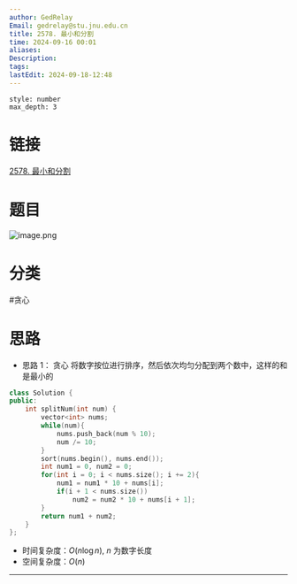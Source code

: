 ```yaml
---
author: GedRelay
Email: gedrelay@stu.jnu.edu.cn
title: 2578. 最小和分割
time: 2024-09-16 00:01
aliases: 
Description: 
tags: 
lastEdit: 2024-09-18-12:48
---
```


```toc
style: number
max_depth: 3
```

# 链接
[2578. 最小和分割](https://leetcode.cn/problems/split-with-minimum-sum/) 

# 题目
![image.png](https://ged-pic-bed.oss-cn-guangzhou.aliyuncs.com/img/202409160001230.png)


# 分类
#贪心 

# 思路
- 思路 1：
贪心
将数字按位进行排序，然后依次均匀分配到两个数中，这样的和是最小的


```cpp
class Solution {
public:
    int splitNum(int num) {
        vector<int> nums;
        while(num){
            nums.push_back(num % 10);
            num /= 10;
        }
        sort(nums.begin(), nums.end());
        int num1 = 0, num2 = 0;
        for(int i = 0; i < nums.size(); i += 2){
            num1 = num1 * 10 + nums[i];
            if(i + 1 < nums.size())
                num2 = num2 * 10 + nums[i + 1];
        }
        return num1 + num2;
    }
};
```


- 时间复杂度：${O\left( n\log n \right)  }$, ${n }$ 为数字长度
- 空间复杂度：${O\left( n \right)  }$ 


---

